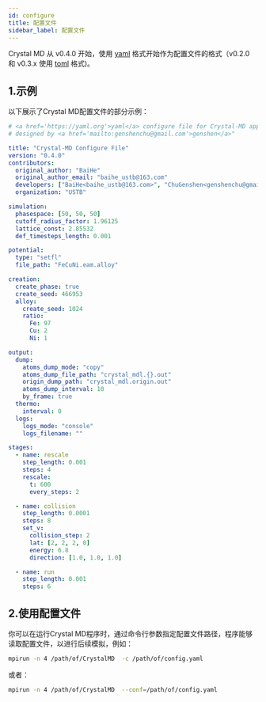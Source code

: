 ```yaml
---
id: configure
title: 配置文件
sidebar_label: 配置文件
---
```


Crystal MD 从 v0.4.0 开始，使用 [yaml](https://yaml.org) 格式开始作为配置文件的格式（v0.2.0 和 v0.3.x 使用 [toml](https://github.com/toml-lang/toml) 格式)。

## 1.示例

以下展示了Crystal MD配置文件的部分示例：
```yaml
# <a href='https://yaml.org'>yaml</a> configure file for Crystal-MD application,
# designed by <a href='mailto:genshenchu@gmail.com'>genshen</a>"

title: "Crystal-MD Configure File"
version: "0.4.0"
contributors:
  original_author: "BaiHe"
  original_author_email: "baihe_ustb@163.com"
  developers: ["BaiHe<baihe_ustb@163.com>", "ChuGenshen<genshenchu@gmail.com>"]
  organization: "USTB"

simulation:
  phasespace: [50, 50, 50]
  cutoff_radius_factor: 1.96125
  lattice_const: 2.85532
  def_timesteps_length: 0.001

potential:
  type: "setfl"
  file_path: "FeCuNi.eam.alloy"

creation:
  create_phase: true
  create_seed: 466953
  alloy:
    create_seed: 1024
    ratio:
      Fe: 97
      Cu: 2
      Ni: 1

output:
  dump:
    atoms_dump_mode: "copy"
    atoms_dump_file_path: "crystal_mdl.{}.out"
    origin_dump_path: "crystal_mdl.origin.out"
    atoms_dump_interval: 10
    by_frame: true
  thermo:
    interval: 0
  logs:
    logs_mode: "console"
    logs_filename: ""

stages:
  - name: rescale
    step_length: 0.001
    steps: 4
    rescale:
      t: 600
      every_steps: 2

  - name: collision
    step_length: 0.0001
    steps: 8
    set_v:
      collision_step: 2
      lat: [2, 2, 2, 0]
      energy: 6.8
      direction: [1.0, 1.0, 1.0]

  - name: run
    step_length: 0.001
    steps: 6
```

## 2.使用配置文件
你可以在运行Crystal MD程序时，通过命令行参数指定配置文件路径，程序能够读取配置文件，以进行后续模拟，例如：

```bash
mpirun -n 4 /path/of/CrystalMD  -c /path/of/config.yaml
```
或者：

```bash
mpirun -n 4 /path/of/CrystalMD  --conf=/path/of/config.yaml
```
